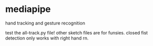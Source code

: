 # mediapipe
hand tracking and gesture recognition

test the all-track.py file! other sketch files are for funsies.
closed fist detection only works with right hand rn.